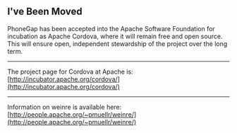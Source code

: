 I've Been Moved
---------------

PhoneGap has been accepted into the Apache Software Foundation 
for incubation as Apache Cordova, 
where it will remain free and open source. 
This will ensure open, independent stewardship of the project 
over the long term.

---

The project page for Cordova at Apache is:
[http://incubator.apache.org/cordova/](http://incubator.apache.org/cordova/)

---


Information on weinre is available here:
[http://people.apache.org/~pmuellr/weinre/](http://people.apache.org/~pmuellr/weinre/)

